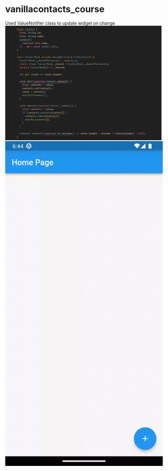 # vanillacontacts_course

Used ValueNotifier class to update widget on change
<img src='/screenshots/code.png' width='500'>
<img src='/screenshots/untitled.gif' width='700'>

